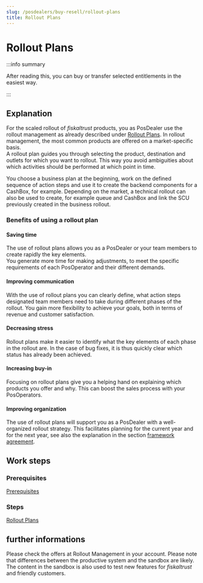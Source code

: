 ```yaml
---
slug: /posdealers/buy-resell/rollout-plans
title: Rollout Plans
---
```

# Rollout Plans

:::info summary

After reading this, you can buy or transfer selected entitlements in the easiest way.

:::

## Explanation

For the scaled rollout of _fiskaltrust_ products, you as PosDealer use the rollout management as already described under [Rollout Plans](../getting-started/my-first-cashbox.md). In rollout management, the most common products are offered on a market-specific basis.  
A rollout plan guides you through selecting the product, destination and outlets for which you want to rollout. This way you avoid ambiguities about which activities should be performed at which point in time.

You choose a business plan at the beginning, work on the defined sequence of action steps and use it to create the backend components for a CashBox, for example. Depending on the market, a technical rollout can also be used to create, for example queue and CashBox and link the SCU previously created in the business rollout.

### Benefits of using a rollout plan

#### Saving time

The use of rollout plans allows you as a PosDealer or your team members to create rapidly the key elements.  
You generate more time for making adjustments, to meet the specific requirements of each PosOperator and their different demands.

#### Improving communication

With the use of rollout plans you can clearly define, what action steps designated team members need to take during different phases of the rollout.
You gain more flexibility to achieve your goals, both in terms of revenue and customer satisfaction.

#### Decreasing stress 

Rollout plans make it easier to identify what the key elements of each phase in the rollout are.
In the case of bug fixes, it is thus quickly clear which status has already been achieved.

#### Increasing buy-in

Focusing on rollout plans give you a helping hand on explaining which products you offer and why. 
This can boost the sales process with your PosOperators.

#### Improving organization 

The use of rollout plans will support you as a PosDealer with a well-organized rollout strategy.
This facilitates planning for the current year and for the next year, see also the explanation in the section [framework agreement](../buy-resell/framework-agreement).

## Work steps

### Prerequisites
[Prerequisites](../getting-started/my-first-cashbox#prerequisites)

### Steps
[Rollout Plans](../getting-started/my-first-cashbox#prerequisites)

## further informations

Please check the offers at Rollout Management in your account.
Please note that differences between the productive system and the sandbox are likely.
The content in the sandbox is also used to test new features for _fiskaltrust_ and friendly customers.